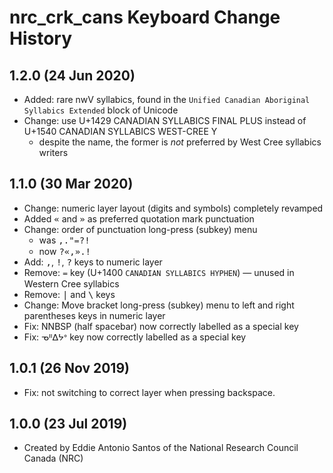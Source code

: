 nrc_crk_cans Keyboard Change History
====================================

1.2.0 (24 Jun 2020)
-------------------

 * Added: rare nwV syllabics, found in the `Unified Canadian Aboriginal Syllabics Extended` block of Unicode
 * Change: use U+1429 CANADIAN SYLLABICS FINAL PLUS instead of U+1540 CANADIAN SYLLABICS WEST-CREE Y
    - despite the name, the former is _not_ preferred by West Cree syllabics writers

1.1.0 (30 Mar 2020)
-------------------

 - Change: numeric layer layout (digits and symbols) completely revamped
 - Added <kbd>«</kbd> and <kbd>»</kbd> as preferred quotation mark punctuation 
 - Change: order of punctuation long-press (subkey) menu
    - was <kbd>,</kbd><kbd>.</kbd><kbd>"</kbd><kbd>᐀</kbd><kbd>?</kbd><kbd>!</kbd>
    - now <kbd>?</kbd><kbd>«</kbd><kbd>,</kbd><kbd>»</kbd><kbd>.</kbd><kbd>!</kbd>
 - Add: <kbd>,</kbd>, <kbd>!</kbd>, <kbd>?</kbd> keys to numeric layer
 - Remove: <kbd>᐀</kbd> key (U+1400 `CANADIAN SYLLABICS HYPHEN`) — unused in Western Cree syllabics
 - Remove: <kbd>|</kbd> and <kbd>\\</kbd> keys
 - Change: Move bracket long-press (subkey) menu to left and right parentheses keys in numeric layer
 - Fix: NNBSP (half spacebar) now correctly labelled as a special key
 - Fix: <kbd>ᓀᐦᐃᔭᐤ</kbd> key now correctly labelled as a special key

1.0.1 (26 Nov 2019)
-------------------

* Fix: not switching to correct layer when pressing backspace.

1.0.0 (23 Jul 2019)
-------------------

* Created by Eddie Antonio Santos of the National Research Council Canada (NRC)
